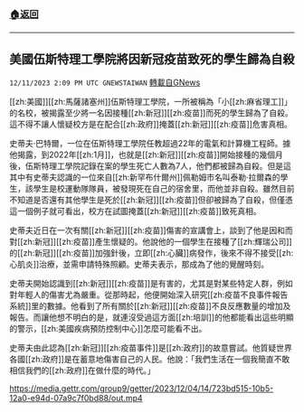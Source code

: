 ###  [:house:返回](README.md)
---


## 美國伍斯特理工學院將因新冠疫苗致死的學生歸為自殺
`12/11/2023 2:09 PM UTC GNEWSTAIWAN` [轉載自GNews](https://gnews.org/articles/2096685)



[[zh:美國]][[zh:馬薩諸塞州]]伍斯特理工學院，一所被稱為「小[[zh:麻省理工]]」的名校，被揭露至少將一名因接種[[zh:新冠]][[zh:疫苗]]而死的學生歸為了自殺。這不得不讓人懷疑校方是在配合[[zh:政府]]掩蓋[[zh:新冠]][[zh:疫苗]]危害真相。  

史蒂夫·巴特爾，一位在伍斯特理工學院任教超過22年的電氣和計算機工程師。據他揭露，到2022年[[zh:1月]]，也就是[[zh:新冠]][[zh:疫苗]]開始接種的幾個月後，伍斯特理工學院記錄在案的學生死亡人數為7人，他們都被歸為自殺。但是這其中有史蒂夫認識的一位來自[[zh:新罕布什爾州]]佩勒姆市名叫泰勒·拉爾森的學生，該學生是校運動隊隊員，被發現死在自己的宿舍里，而他並非自殺。雖然目前不知道是否還有其他學生是死於[[zh:新冠]][[zh:疫苗]]但卻被歸為了自殺，但僅憑這一個例子就可看出，校方在試圖掩蓋[[zh:新冠]][[zh:疫苗]]致死真相。

  

史蒂夫近日在一次有關[[zh:新冠]][[zh:疫苗]]傷害的宣講會上，談到了他是因和而對[[zh:新冠]][[zh:疫苗]]產生懷疑的。他說他的一個學生在接種了[[zh:輝瑞公司]]的[[zh:新冠]][[zh:疫苗]]加強針後，立即[[zh:心臟]]病發作，後來不得不接受[[zh:心肌炎]]治療，並需申請特殊照顧。史蒂夫表示，那成為了他的覺醒時刻。

  

史蒂夫開始認識到[[zh:新冠]][[zh:疫苗]]是有害的，尤其是對某些特定人群，例如對年輕人的傷害尤為嚴重。從那時起，他便開始深入研究[[zh:疫苗不良事件報告系統]]里的數據。他看到了所有關於[[zh:新冠]][[zh:疫苗]]不良反應數量的增加及報告。而讓他想不明白的是，就連沒受過這方面[[zh:培訓]]的他都能看出這些明顯的警示，[[zh:美國疾病預防控制中心]]怎麼可能看不出。

  

史蒂夫由此認為[[zh:新冠]][[zh:疫苗事件]]是[[zh:政府]]的故意嘗試。他質疑世界各國[[zh:政府]]是在蓄意地傷害自己的人民。他說：「我們生活在一個我簡直不敢相信我們的[[zh:政府]]在做什麼的時代。」


https://media.gettr.com/group9/getter/2023/12/04/14/723bd515-10b5-12a0-e94d-07a9c7f0bd88/out.mp4



